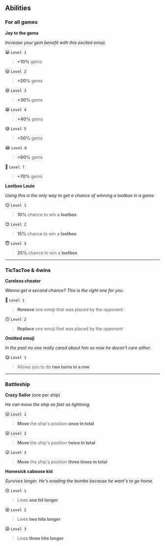 ## Abilities

 ### For all games

  **Joy to the gems**

  *Increase your gem benefit with this excited emoji.*

   😀 `Level 1`

   > **+10%** gems

   😃 `Level 2`

   > **+20%** gems

   😄 `Level 3`

   > **+30%** gems

   😁 `Level 4`

   > **+40%** gems

   😅 `Level 5`

   > **+50%** gems

   😂 `Level 6`

   > **+60%** gems

   🤣 `Level 7`

   > **+70%** gems

 **Lootbox Louie**

  *Using this is the only way to get a chance of winning a lootbox in a game.*

   😌 `Level 1`

   > **10%** chance to win a **lootbox**

   😊 `Level 2`

   > **15%** chance to win a **lootbox**

   😇 `Level 3`

   > **25%** chance to win a **lootbox**

<hr>

### TicTacToe & 4wins

 **Careless cheater**

  *Wanna get a second chance? This is the right one for you.*

  🙂 `Level 1`

  > **Remove** one emoji that was placed by the opponent

  🙃 `Level 2`

  > **Replace** one emoji that was placed by the opponent

 **Omitted emoji**

  *In the past no one really cared about him so now he doesn't care either.*

   😋 `Level 1`

   > Allows you to do **two turns in a row**

<hr>

### Battleship

 **Crazy Sailor** (one per ship)

  *He can move the ship as fast as lightning.*

   😛 `Level 1`

   > **Move** the ship's position **once in total**

   😝 `Level 2`

   >**Move** the ship's position **twice in total**

   😜 `Level 3`

   > **Move** the ship's position **three times in total**

 **Homesick caboose kid**

  *Survives longer. He's evading the bombs because he want's to go home.*

   😣 `Level 1`

   > Lives **one hit longer**

   😫 `Level 2`

   > Lives **two hits longer**

   😩 `Level 3`

   > Lives **three hits longer**
   
